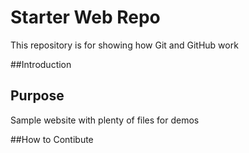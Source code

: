 # Starter Web Repo

This repository is for showing how Git and GitHub work

##Introduction

## Purpose

Sample website with plenty of files for demos

##How to Contibute